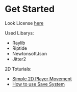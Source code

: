 ﻿﻿
# Get Started
Look License [here](LICENSE)

Used Libarys:
- Raylib
- Riptide
- NewtonsoftJson
- Jitter2

2D Toturials:
- [Simple 2D Player Movement](Toturials/SimpleMovement.md)
- [How to use Save System](Toturials/SaveSystem.md)